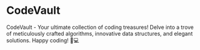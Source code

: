 # CodeVault
CodeVault - Your ultimate collection of coding treasures! Delve into a trove of meticulously crafted algorithms, innovative data structures, and elegant solutions. Happy coding! 🚀💻
